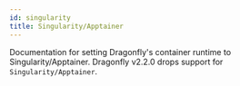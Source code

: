 ```yaml
---
id: singularity
title: Singularity/Apptainer
---
```


Documentation for setting Dragonfly's container runtime to Singularity/Apptainer. Dragonfly v2.2.0 drops support for `Singularity/Apptainer`.
